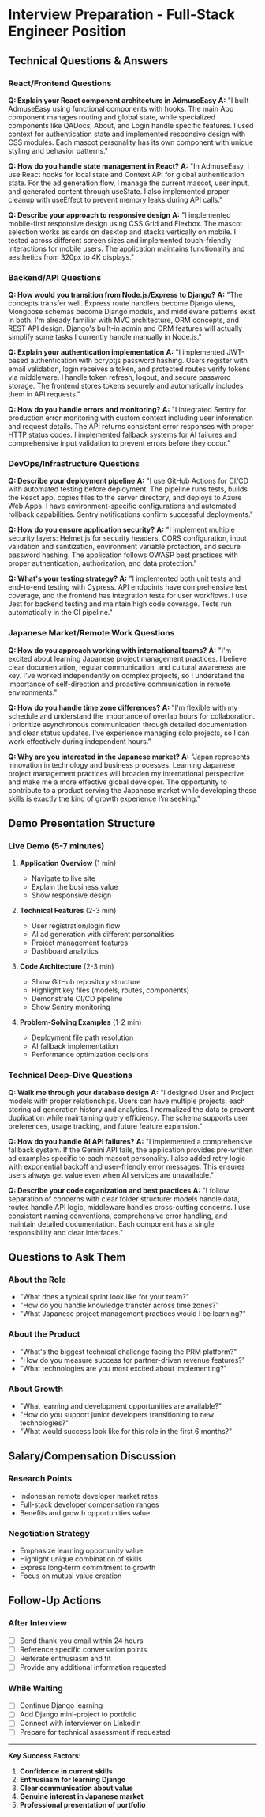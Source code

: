 # Interview Preparation - Full-Stack Engineer Position

## Technical Questions & Answers

### React/Frontend Questions

**Q: Explain your React component architecture in AdmuseEasy**
**A:** "I built AdmuseEasy using functional components with hooks. The main App component manages routing and global state, while specialized components like QADocs, About, and Login handle specific features. I used context for authentication state and implemented responsive design with CSS modules. Each mascot personality has its own component with unique styling and behavior patterns."

**Q: How do you handle state management in React?**
**A:** "In AdmuseEasy, I use React hooks for local state and Context API for global authentication state. For the ad generation flow, I manage the current mascot, user input, and generated content through useState. I also implemented proper cleanup with useEffect to prevent memory leaks during API calls."

**Q: Describe your approach to responsive design**
**A:** "I implemented mobile-first responsive design using CSS Grid and Flexbox. The mascot selection works as cards on desktop and stacks vertically on mobile. I tested across different screen sizes and implemented touch-friendly interactions for mobile users. The application maintains functionality and aesthetics from 320px to 4K displays."

### Backend/API Questions

**Q: How would you transition from Node.js/Express to Django?**
**A:** "The concepts transfer well. Express route handlers become Django views, Mongoose schemas become Django models, and middleware patterns exist in both. I'm already familiar with MVC architecture, ORM concepts, and REST API design. Django's built-in admin and ORM features will actually simplify some tasks I currently handle manually in Node.js."

**Q: Explain your authentication implementation**
**A:** "I implemented JWT-based authentication with bcryptjs password hashing. Users register with email validation, login receives a token, and protected routes verify tokens via middleware. I handle token refresh, logout, and secure password storage. The frontend stores tokens securely and automatically includes them in API requests."

**Q: How do you handle errors and monitoring?**
**A:** "I integrated Sentry for production error monitoring with custom context including user information and request details. The API returns consistent error responses with proper HTTP status codes. I implemented fallback systems for AI failures and comprehensive input validation to prevent errors before they occur."

### DevOps/Infrastructure Questions

**Q: Describe your deployment pipeline**
**A:** "I use GitHub Actions for CI/CD with automated testing before deployment. The pipeline runs tests, builds the React app, copies files to the server directory, and deploys to Azure Web Apps. I have environment-specific configurations and automated rollback capabilities. Sentry notifications confirm successful deployments."

**Q: How do you ensure application security?**
**A:** "I implement multiple security layers: Helmet.js for security headers, CORS configuration, input validation and sanitization, environment variable protection, and secure password hashing. The application follows OWASP best practices with proper authentication, authorization, and data protection."

**Q: What's your testing strategy?**
**A:** "I implemented both unit tests and end-to-end testing with Cypress. API endpoints have comprehensive test coverage, and the frontend has integration tests for user workflows. I use Jest for backend testing and maintain high code coverage. Tests run automatically in the CI pipeline."

### Japanese Market/Remote Work Questions

**Q: How do you approach working with international teams?**
**A:** "I'm excited about learning Japanese project management practices. I believe clear documentation, regular communication, and cultural awareness are key. I've worked independently on complex projects, so I understand the importance of self-direction and proactive communication in remote environments."

**Q: How do you handle time zone differences?**
**A:** "I'm flexible with my schedule and understand the importance of overlap hours for collaboration. I prioritize asynchronous communication through detailed documentation and clear status updates. I've experience managing solo projects, so I can work effectively during independent hours."

**Q: Why are you interested in the Japanese market?**
**A:** "Japan represents innovation in technology and business processes. Learning Japanese project management practices will broaden my international perspective and make me a more effective global developer. The opportunity to contribute to a product serving the Japanese market while developing these skills is exactly the kind of growth experience I'm seeking."

## Demo Presentation Structure

### Live Demo (5-7 minutes)
1. **Application Overview** (1 min)
   - Navigate to live site
   - Explain the business value
   - Show responsive design

2. **Technical Features** (2-3 min)
   - User registration/login flow
   - AI ad generation with different personalities
   - Project management features
   - Dashboard analytics

3. **Code Architecture** (2-3 min)
   - Show GitHub repository structure
   - Highlight key files (models, routes, components)
   - Demonstrate CI/CD pipeline
   - Show Sentry monitoring

4. **Problem-Solving Examples** (1-2 min)
   - Deployment file path resolution
   - AI fallback implementation
   - Performance optimization decisions

### Technical Deep-Dive Questions

**Q: Walk me through your database design**
**A:** "I designed User and Project models with proper relationships. Users can have multiple projects, each storing ad generation history and analytics. I normalized the data to prevent duplication while maintaining query efficiency. The schema supports user preferences, usage tracking, and future feature expansion."

**Q: How do you handle AI API failures?**
**A:** "I implemented a comprehensive fallback system. If the Gemini API fails, the application provides pre-written ad examples specific to each mascot personality. I also added retry logic with exponential backoff and user-friendly error messages. This ensures users always get value even when AI services are unavailable."

**Q: Describe your code organization and best practices**
**A:** "I follow separation of concerns with clear folder structure: models handle data, routes handle API logic, middleware handles cross-cutting concerns. I use consistent naming conventions, comprehensive error handling, and maintain detailed documentation. Each component has a single responsibility and clear interfaces."

## Questions to Ask Them

### About the Role
- "What does a typical sprint look like for your team?"
- "How do you handle knowledge transfer across time zones?"
- "What Japanese project management practices would I be learning?"

### About the Product
- "What's the biggest technical challenge facing the PRM platform?"
- "How do you measure success for partner-driven revenue features?"
- "What technologies are you most excited about implementing?"

### About Growth
- "What learning and development opportunities are available?"
- "How do you support junior developers transitioning to new technologies?"
- "What would success look like for this role in the first 6 months?"

## Salary/Compensation Discussion

### Research Points
- Indonesian remote developer market rates
- Full-stack developer compensation ranges
- Benefits and growth opportunities value

### Negotiation Strategy
- Emphasize learning opportunity value
- Highlight unique combination of skills
- Express long-term commitment to growth
- Focus on mutual value creation

## Follow-Up Actions

### After Interview
- [ ] Send thank-you email within 24 hours
- [ ] Reference specific conversation points
- [ ] Reiterate enthusiasm and fit
- [ ] Provide any additional information requested

### While Waiting
- [ ] Continue Django learning
- [ ] Add Django mini-project to portfolio
- [ ] Connect with interviewer on LinkedIn
- [ ] Prepare for technical assessment if requested

---

**Key Success Factors:**
1. **Confidence in current skills**
2. **Enthusiasm for learning Django**
3. **Clear communication about value**
4. **Genuine interest in Japanese market**
5. **Professional presentation of portfolio**